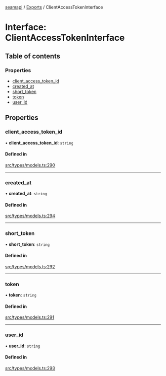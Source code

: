 [seamapi](../README.md) / [Exports](../modules.md) / ClientAccessTokenInterface

# Interface: ClientAccessTokenInterface

## Table of contents

### Properties

- [client\_access\_token\_id](ClientAccessTokenInterface.md#client_access_token_id)
- [created\_at](ClientAccessTokenInterface.md#created_at)
- [short\_token](ClientAccessTokenInterface.md#short_token)
- [token](ClientAccessTokenInterface.md#token)
- [user\_id](ClientAccessTokenInterface.md#user_id)

## Properties

### client\_access\_token\_id

• **client\_access\_token\_id**: `string`

#### Defined in

[src/types/models.ts:290](https://github.com/seamapi/javascript/blob/main/src/types/models.ts#L290)

___

### created\_at

• **created\_at**: `string`

#### Defined in

[src/types/models.ts:294](https://github.com/seamapi/javascript/blob/main/src/types/models.ts#L294)

___

### short\_token

• **short\_token**: `string`

#### Defined in

[src/types/models.ts:292](https://github.com/seamapi/javascript/blob/main/src/types/models.ts#L292)

___

### token

• **token**: `string`

#### Defined in

[src/types/models.ts:291](https://github.com/seamapi/javascript/blob/main/src/types/models.ts#L291)

___

### user\_id

• **user\_id**: `string`

#### Defined in

[src/types/models.ts:293](https://github.com/seamapi/javascript/blob/main/src/types/models.ts#L293)
